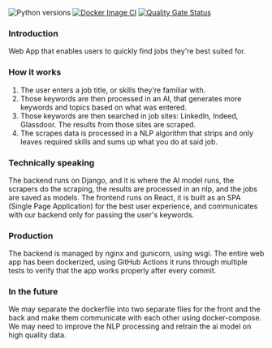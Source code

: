 ![Python versions](https://img.shields.io/badge/python-3.10.10-blue.svg)
[![Docker Image CI](https://github.com/Gemesil/JobHawk/actions/workflows/docker-image.yml/badge.svg)](https://github.com/Gemesil/JobHawk/actions/workflows/docker-image.yml)
[![Quality Gate Status](https://sonarcloud.io/api/project_badges/measure?project=Gemesil_JobHawk&metric=alert_status)](https://sonarcloud.io/summary/new_code?id=Gemesil_JobHawk)

### Introduction
Web App that enables users to quickly find jobs they're best suited for. 

### How it works
1. The user enters a job title, or skills they're familiar with.
2. Those keywords are then processed in an AI, that generates more keywords and topics based on what was entered.
3. Those keywords are then searched in job sites: LinkedIn, Indeed, Glassdoor. The results from those sites are scraped.
4. The scrapes data is processed in a NLP algorithm that strips and only leaves required skills and sums up what you do at said job.

### Technically speaking
The backend runs on Django, and it is where the AI model runs, the scrapers do the scraping, the results are processed in an nlp, and the jobs are saved as models.
The frontend runs on React, it is built as an SPA (Single Page Application) for the best user experience, and communicates with our backend only for passing the user's keywords.

### Production
The backend is managed by nginx and gunicorn, using wsgi.
The entire web app has been dockerized, using GitHub Actions it runs through multiple tests to verify that the app works properly after every commit.

### In the future
We may separate the dockerfile into two separate files for the front and the back and make them communicate with each other using docker-compose.
We may need to improve the NLP processing and retrain the ai model on high quality data.
